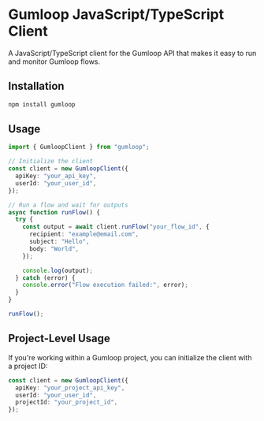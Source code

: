 # Gumloop JavaScript/TypeScript Client

A JavaScript/TypeScript client for the Gumloop API that makes it easy to run and monitor Gumloop flows.

## Installation

```bash
npm install gumloop
```

## Usage

```typescript
import { GumloopClient } from "gumloop";

// Initialize the client
const client = new GumloopClient({
  apiKey: "your_api_key",
  userId: "your_user_id",
});

// Run a flow and wait for outputs
async function runFlow() {
  try {
    const output = await client.runFlow("your_flow_id", {
      recipient: "example@email.com",
      subject: "Hello",
      body: "World",
    });

    console.log(output);
  } catch (error) {
    console.error("Flow execution failed:", error);
  }
}

runFlow();
```

## Project-Level Usage

If you're working within a Gumloop project, you can initialize the client with a project ID:

```typescript
const client = new GumloopClient({
  apiKey: "your_project_api_key",
  userId: "your_user_id",
  projectId: "your_project_id",
});
```
